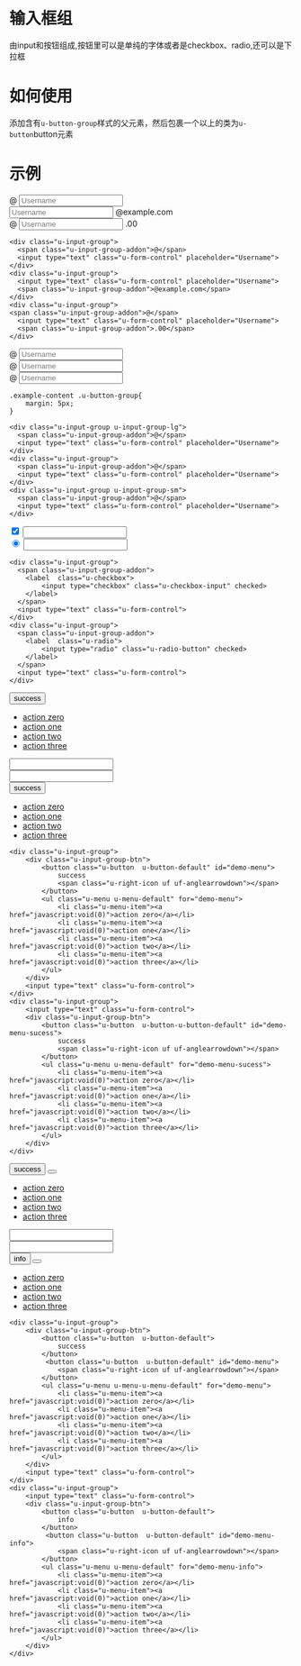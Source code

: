 # 输入框组

由input和按钮组成,按钮里可以是单纯的字体或者是checkbox、radio,还可以是下拉框

# 如何使用

添加含有`u-button-group`样式的父元素，然后包裹一个以上的类为`u-button`button元素

# 示例




<div class="example-content"><div class="u-input-group">
  <span class="u-input-group-addon">@</span>
  <input type="text" class="u-form-control" placeholder="Username">
</div>
<div class="u-input-group">
  <input type="text" class="u-form-control" placeholder="Username">
  <span class="u-input-group-addon">@example.com</span>
</div>
<div class="u-input-group">
<span class="u-input-group-addon">@</span>
  <input type="text" class="u-form-control" placeholder="Username">
  <span class="u-input-group-addon">.00</span>
</div>
</div>
<div class="examples-code"><pre><code>&lt;div class="u-input-group">
  &lt;span class="u-input-group-addon">@&lt;/span>
  &lt;input type="text" class="u-form-control" placeholder="Username">
&lt;/div>
&lt;div class="u-input-group">
  &lt;input type="text" class="u-form-control" placeholder="Username">
  &lt;span class="u-input-group-addon">@example.com&lt;/span>
&lt;/div>
&lt;div class="u-input-group">
&lt;span class="u-input-group-addon">@&lt;/span>
  &lt;input type="text" class="u-form-control" placeholder="Username">
  &lt;span class="u-input-group-addon">.00&lt;/span>
&lt;/div>
</code></pre>
</div>



<div class="example-content ex-hide"><style>.example-content .u-button-group{
	margin: 5px;
}
</style></div>
<div class="example-content"><div class="u-input-group u-input-group-lg">
  <span class="u-input-group-addon">@</span>
  <input type="text" class="u-form-control" placeholder="Username">
</div>
<div class="u-input-group">
  <span class="u-input-group-addon">@</span>
  <input type="text" class="u-form-control" placeholder="Username">
</div>
<div class="u-input-group u-input-group-sm">
  <span class="u-input-group-addon">@</span>
  <input type="text" class="u-form-control" placeholder="Username">
</div></div>
<div class="examples-code"><pre><code>.example-content .u-button-group{
	margin: 5px;
}</code></pre>
</div>
<div class="examples-code"><pre><code>&lt;div class="u-input-group u-input-group-lg">
  &lt;span class="u-input-group-addon">@&lt;/span>
  &lt;input type="text" class="u-form-control" placeholder="Username">
&lt;/div>
&lt;div class="u-input-group">
  &lt;span class="u-input-group-addon">@&lt;/span>
  &lt;input type="text" class="u-form-control" placeholder="Username">
&lt;/div>
&lt;div class="u-input-group u-input-group-sm">
  &lt;span class="u-input-group-addon">@&lt;/span>
  &lt;input type="text" class="u-form-control" placeholder="Username">
&lt;/div></code></pre>
</div>



<div class="example-content"><div class="u-input-group">
  <span class="u-input-group-addon">
    <label  class="u-checkbox">
        <input type="checkbox" class="u-checkbox-input" checked>
    </label>
  </span>
  <input type="text" class="u-form-control">
</div>
<div class="u-input-group">
  <span class="u-input-group-addon">
    <label  class="u-radio">
        <input type="radio" class="u-radio-button" checked>
    </label>
  </span>
  <input type="text" class="u-form-control">
</div></div>
<div class="examples-code"><pre><code>&lt;div class="u-input-group">
  &lt;span class="u-input-group-addon">
    &lt;label  class="u-checkbox">
        &lt;input type="checkbox" class="u-checkbox-input" checked>
    &lt;/label>
  &lt;/span>
  &lt;input type="text" class="u-form-control">
&lt;/div>
&lt;div class="u-input-group">
  &lt;span class="u-input-group-addon">
    &lt;label  class="u-radio">
        &lt;input type="radio" class="u-radio-button" checked>
    &lt;/label>
  &lt;/span>
  &lt;input type="text" class="u-form-control">
&lt;/div></code></pre>
</div>



<div class="example-content"><div class="u-input-group">
    <div class="u-input-group-btn">
   		<button class="u-button  u-button-default" id="demo-menu">
            success
            <span class="u-right-icon uf uf-anglearrowdown"></span>
        </button>
        <ul class="u-menu u-menu-default" for="demo-menu">
            <li class="u-menu-item"><a href="javascript:void(0)">action zero</a></li>
            <li class="u-menu-item"><a href="javascript:void(0)">action one</a></li>
            <li class="u-menu-item"><a href="javascript:void(0)">action two</a></li>
            <li class="u-menu-item"><a href="javascript:void(0)">action three</a></li>
        </ul>
    </div>
    <input type="text" class="u-form-control">
</div>
<div class="u-input-group">
	<input type="text" class="u-form-control">
    <div class="u-input-group-btn">
   		<button class="u-button  u-button-u-button-default" id="demo-menu-sucess">
            success
            <span class="u-right-icon uf uf-anglearrowdown"></span>
        </button>
        <ul class="u-menu u-menu-default" for="demo-menu-sucess">
            <li class="u-menu-item"><a href="javascript:void(0)">action zero</a></li>
            <li class="u-menu-item"><a href="javascript:void(0)">action one</a></li>
            <li class="u-menu-item"><a href="javascript:void(0)">action two</a></li>
            <li class="u-menu-item"><a href="javascript:void(0)">action three</a></li>
        </ul>
    </div>
</div></div>
<div class="examples-code"><pre><code>&lt;div class="u-input-group">
    &lt;div class="u-input-group-btn">
   		&lt;button class="u-button  u-button-default" id="demo-menu">
            success
            &lt;span class="u-right-icon uf uf-anglearrowdown">&lt;/span>
        &lt;/button>
        &lt;ul class="u-menu u-menu-default" for="demo-menu">
            &lt;li class="u-menu-item">&lt;a href="javascript:void(0)">action zero&lt;/a>&lt;/li>
            &lt;li class="u-menu-item">&lt;a href="javascript:void(0)">action one&lt;/a>&lt;/li>
            &lt;li class="u-menu-item">&lt;a href="javascript:void(0)">action two&lt;/a>&lt;/li>
            &lt;li class="u-menu-item">&lt;a href="javascript:void(0)">action three&lt;/a>&lt;/li>
        &lt;/ul>
    &lt;/div>
    &lt;input type="text" class="u-form-control">
&lt;/div>
&lt;div class="u-input-group">
	&lt;input type="text" class="u-form-control">
    &lt;div class="u-input-group-btn">
   		&lt;button class="u-button  u-button-u-button-default" id="demo-menu-sucess">
            success
            &lt;span class="u-right-icon uf uf-anglearrowdown">&lt;/span>
        &lt;/button>
        &lt;ul class="u-menu u-menu-default" for="demo-menu-sucess">
            &lt;li class="u-menu-item">&lt;a href="javascript:void(0)">action zero&lt;/a>&lt;/li>
            &lt;li class="u-menu-item">&lt;a href="javascript:void(0)">action one&lt;/a>&lt;/li>
            &lt;li class="u-menu-item">&lt;a href="javascript:void(0)">action two&lt;/a>&lt;/li>
            &lt;li class="u-menu-item">&lt;a href="javascript:void(0)">action three&lt;/a>&lt;/li>
        &lt;/ul>
    &lt;/div>
&lt;/div></code></pre>
</div>



<div class="example-content"><div class="u-input-group">
    <div class="u-input-group-btn">
    	<button class="u-button  u-button-default">
            success
        </button>
   		 <button class="u-button  u-button-default" id="demo-menu">
            <span class="u-right-icon uf uf-anglearrowdown"></span>
        </button>
        <ul class="u-menu u-menu-u-menu-default" for="demo-menu">
            <li class="u-menu-item"><a href="javascript:void(0)">action zero</a></li>
            <li class="u-menu-item"><a href="javascript:void(0)">action one</a></li>
            <li class="u-menu-item"><a href="javascript:void(0)">action two</a></li>
            <li class="u-menu-item"><a href="javascript:void(0)">action three</a></li>
        </ul>
    </div>
    <input type="text" class="u-form-control">
</div>
<div class="u-input-group">
	<input type="text" class="u-form-control">
    <div class="u-input-group-btn">
   		<button class="u-button  u-button-default">
            info
        </button>
   		 <button class="u-button  u-button-default" id="demo-menu-info">
            <span class="u-right-icon uf uf-anglearrowdown"></span>
        </button>
        <ul class="u-menu u-menu-default" for="demo-menu-info">
            <li class="u-menu-item"><a href="javascript:void(0)">action zero</a></li>
            <li class="u-menu-item"><a href="javascript:void(0)">action one</a></li>
            <li class="u-menu-item"><a href="javascript:void(0)">action two</a></li>
            <li class="u-menu-item"><a href="javascript:void(0)">action three</a></li>
        </ul>
    </div>
</div></div>
<div class="examples-code"><pre><code>&lt;div class="u-input-group">
    &lt;div class="u-input-group-btn">
    	&lt;button class="u-button  u-button-default">
            success
        &lt;/button>
   		 &lt;button class="u-button  u-button-default" id="demo-menu">
            &lt;span class="u-right-icon uf uf-anglearrowdown">&lt;/span>
        &lt;/button>
        &lt;ul class="u-menu u-menu-u-menu-default" for="demo-menu">
            &lt;li class="u-menu-item">&lt;a href="javascript:void(0)">action zero&lt;/a>&lt;/li>
            &lt;li class="u-menu-item">&lt;a href="javascript:void(0)">action one&lt;/a>&lt;/li>
            &lt;li class="u-menu-item">&lt;a href="javascript:void(0)">action two&lt;/a>&lt;/li>
            &lt;li class="u-menu-item">&lt;a href="javascript:void(0)">action three&lt;/a>&lt;/li>
        &lt;/ul>
    &lt;/div>
    &lt;input type="text" class="u-form-control">
&lt;/div>
&lt;div class="u-input-group">
	&lt;input type="text" class="u-form-control">
    &lt;div class="u-input-group-btn">
   		&lt;button class="u-button  u-button-default">
            info
        &lt;/button>
   		 &lt;button class="u-button  u-button-default" id="demo-menu-info">
            &lt;span class="u-right-icon uf uf-anglearrowdown">&lt;/span>
        &lt;/button>
        &lt;ul class="u-menu u-menu-default" for="demo-menu-info">
            &lt;li class="u-menu-item">&lt;a href="javascript:void(0)">action zero&lt;/a>&lt;/li>
            &lt;li class="u-menu-item">&lt;a href="javascript:void(0)">action one&lt;/a>&lt;/li>
            &lt;li class="u-menu-item">&lt;a href="javascript:void(0)">action two&lt;/a>&lt;/li>
            &lt;li class="u-menu-item">&lt;a href="javascript:void(0)">action three&lt;/a>&lt;/li>
        &lt;/ul>
    &lt;/div>
&lt;/div></code></pre>
</div>
